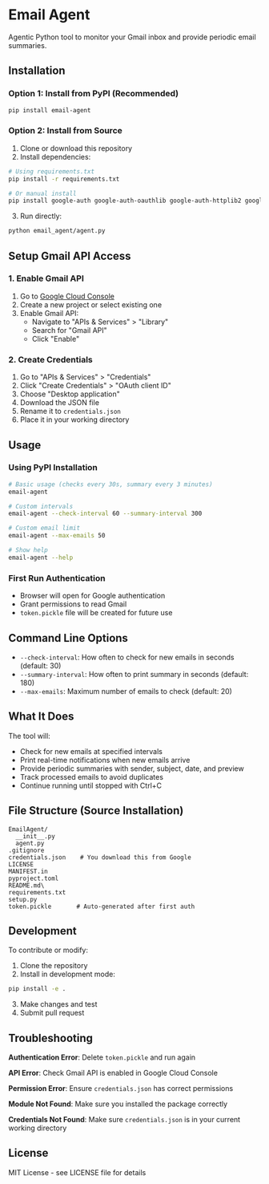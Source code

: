 # Email Agent

Agentic Python tool to monitor your Gmail inbox and provide periodic email summaries.

## Installation

### Option 1: Install from PyPI (Recommended)

```bash
pip install email-agent
```

### Option 2: Install from Source

1. Clone or download this repository
2. Install dependencies:

```bash
# Using requirements.txt
pip install -r requirements.txt

# Or manual install
pip install google-auth google-auth-oauthlib google-auth-httplib2 google-api-python-client
```

3. Run directly:
```bash
python email_agent/agent.py
```

## Setup Gmail API Access

### 1. Enable Gmail API

1. Go to [Google Cloud Console](https://console.cloud.google.com/)
2. Create a new project or select existing one
3. Enable Gmail API:
   - Navigate to "APIs & Services" > "Library"
   - Search for "Gmail API"
   - Click "Enable"

### 2. Create Credentials

1. Go to "APIs & Services" > "Credentials"
2. Click "Create Credentials" > "OAuth client ID"
3. Choose "Desktop application"
4. Download the JSON file
5. Rename it to `credentials.json`
6. Place it in your working directory

## Usage

### Using PyPI Installation

```bash
# Basic usage (checks every 30s, summary every 3 minutes)
email-agent

# Custom intervals
email-agent --check-interval 60 --summary-interval 300

# Custom email limit
email-agent --max-emails 50

# Show help
email-agent --help
```

### First Run Authentication

- Browser will open for Google authentication
- Grant permissions to read Gmail
- `token.pickle` file will be created for future use

## Command Line Options

- `--check-interval`: How often to check for new emails in seconds (default: 30)
- `--summary-interval`: How often to print summary in seconds (default: 180)
- `--max-emails`: Maximum number of emails to check (default: 20)

## What It Does

The tool will:
- Check for new emails at specified intervals
- Print real-time notifications when new emails arrive
- Provide periodic summaries with sender, subject, date, and preview
- Track processed emails to avoid duplicates
- Continue running until stopped with Ctrl+C

## File Structure (Source Installation)

```
EmailAgent/
  __init__.py
  agent.py
.gitignore
credentials.json    # You download this from Google
LICENSE
MANIFEST.in
pyproject.toml
README.md\
requirements.txt
setup.py 
token.pickle       # Auto-generated after first auth
```

## Development

To contribute or modify:

1. Clone the repository
2. Install in development mode:
```bash
pip install -e .
```
3. Make changes and test
4. Submit pull request

## Troubleshooting

**Authentication Error**: Delete `token.pickle` and run again

**API Error**: Check Gmail API is enabled in Google Cloud Console

**Permission Error**: Ensure `credentials.json` has correct permissions

**Module Not Found**: Make sure you installed the package correctly

**Credentials Not Found**: Make sure `credentials.json` is in your current working directory

## License

MIT License - see LICENSE file for details
